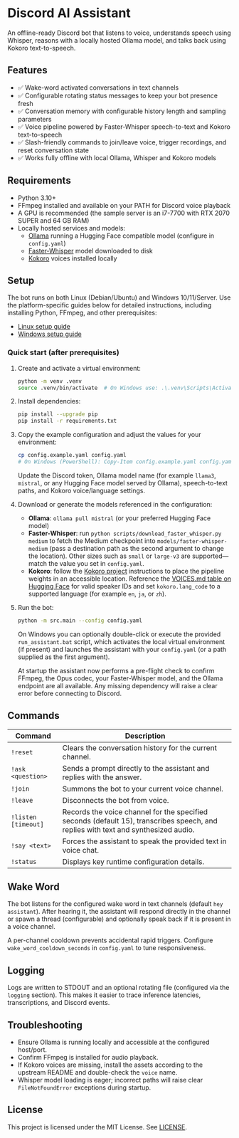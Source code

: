 # Discord AI Assistant

An offline-ready Discord bot that listens to voice, understands speech using Whisper, reasons with a locally hosted Ollama model, and talks back using Kokoro text-to-speech.

## Features

- ✅ Wake-word activated conversations in text channels
- ✅ Configurable rotating status messages to keep your bot presence fresh
- ✅ Conversation memory with configurable history length and sampling parameters
- ✅ Voice pipeline powered by Faster-Whisper speech-to-text and Kokoro text-to-speech
- ✅ Slash-friendly commands to join/leave voice, trigger recordings, and reset conversation state
- ✅ Works fully offline with local Ollama, Whisper and Kokoro models

## Requirements

- Python 3.10+
- FFmpeg installed and available on your PATH for Discord voice playback
- A GPU is recommended (the sample server is an i7-7700 with RTX 2070 SUPER and 64 GB RAM)
- Locally hosted services and models:
  - [Ollama](https://ollama.ai) running a Hugging Face compatible model (configure in `config.yaml`)
  - [Faster-Whisper](https://github.com/guillaumekln/faster-whisper) model downloaded to disk
  - [Kokoro](https://github.com/hexgrad/kokoro) voices installed locally

## Setup

The bot runs on both Linux (Debian/Ubuntu) and Windows 10/11/Server. Use the platform-specific guides below for detailed instructions, including installing Python, FFmpeg, and other prerequisites:

- [Linux setup guide](docs/setup-linux.md)
- [Windows setup guide](docs/setup-windows.md)

### Quick start (after prerequisites)

1. Create and activate a virtual environment:

   ```bash
   python -m venv .venv
   source .venv/bin/activate  # On Windows use: .\.venv\Scripts\Activate.ps1
   ```

2. Install dependencies:

   ```bash
   pip install --upgrade pip
   pip install -r requirements.txt
   ```

3. Copy the example configuration and adjust the values for your environment:

   ```bash
   cp config.example.yaml config.yaml
   # On Windows (PowerShell): Copy-Item config.example.yaml config.yaml
   ```

   Update the Discord token, Ollama model name (for example `llama3`, `mistral`, or any Hugging Face model served by Ollama), speech-to-text paths, and Kokoro voice/language settings.

4. Download or generate the models referenced in the configuration:

   - **Ollama**: `ollama pull mistral` (or your preferred Hugging Face model)
   - **Faster-Whisper**: run `python scripts/download_faster_whisper.py medium` to fetch the Medium checkpoint into `models/faster-whisper-medium` (pass a destination path as the second argument to change the location). Other sizes such as `small` or `large-v3` are supported—match the value you set in `config.yaml`.
   - **Kokoro**: follow the [Kokoro project](https://github.com/hexgrad/kokoro) instructions to place the pipeline weights in an accessible location. Reference the [VOICES.md table on Hugging Face](https://huggingface.co/hexgrad/Kokoro-82M/blob/main/VOICES.md) for valid speaker IDs and set `kokoro.lang_code` to a supported language (for example `en`, `ja`, or `zh`).

5. Run the bot:

   ```bash
   python -m src.main --config config.yaml
   ```

   On Windows you can optionally double-click or execute the provided `run_assistant.bat` script, which activates the local
   virtual environment (if present) and launches the assistant with your `config.yaml` (or a path supplied as the first argument).

   At startup the assistant now performs a pre-flight check to confirm FFmpeg, the Opus codec, your Faster-Whisper model, and the
   Ollama endpoint are all available. Any missing dependency will raise a clear error before connecting to Discord.

## Commands

| Command | Description |
| --- | --- |
| `!reset` | Clears the conversation history for the current channel. |
| `!ask <question>` | Sends a prompt directly to the assistant and replies with the answer. |
| `!join` | Summons the bot to your current voice channel. |
| `!leave` | Disconnects the bot from voice. |
| `!listen [timeout]` | Records the voice channel for the specified seconds (default 15), transcribes speech, and replies with text and synthesized audio. |
| `!say <text>` | Forces the assistant to speak the provided text in voice chat. |
| `!status` | Displays key runtime configuration details. |

## Wake Word

The bot listens for the configured wake word in text channels (default `hey assistant`). After hearing it, the assistant will respond directly in the channel or spawn a thread (configurable) and optionally speak back if it is present in a voice channel.

A per-channel cooldown prevents accidental rapid triggers. Configure `wake_word_cooldown_seconds` in `config.yaml` to tune responsiveness.

## Logging

Logs are written to STDOUT and an optional rotating file (configured via the `logging` section). This makes it easier to trace inference latencies, transcriptions, and Discord events.

## Troubleshooting

- Ensure Ollama is running locally and accessible at the configured host/port.
- Confirm FFmpeg is installed for audio playback.
- If Kokoro voices are missing, install the assets according to the upstream README and double-check the `voice` name.
- Whisper model loading is eager; incorrect paths will raise clear `FileNotFoundError` exceptions during startup.

## License

This project is licensed under the MIT License. See [LICENSE](LICENSE).

